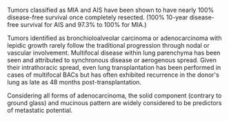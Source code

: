 Tumors classified as MIA and AIS have been shown to have nearly 100% disease-free survival once completely resected. (100% 10-year disease-free survival for AIS and 97.3% to 100% for MIA.)

Tumors identified as bronchioloalveolar carcinoma or adenocarcinoma with lepidic growth rarely follow the traditional progression through nodal or vascular involvement. Multifocal disease within lung parenchyma has been seen and attributed to synchronous disease or aerogenous spread. Given their intrathoracic spread, even lung transplantation has been performed in cases of multifocal BACs but has often exhibited recurrence in the donor's lung as late as 48 months post-transplantation.

Considering all forms of adenocarcinoma, the solid component (contrary to ground glass) and mucinous pattern are widely considered to be predictors of metastatic potential.